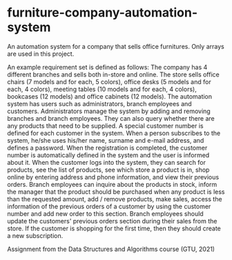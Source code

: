 # furniture-company-automation-system

An automation system for a company that sells office furnitures.
Only arrays are used in this project.

An example requirement set is defined as follows:
The company has 4 different branches and sells both in-store and online.
The store sells office chairs (7 models and for each, 5 colors), office desks (5 models and for each, 4 colors), meeting tables (10 models and for each, 4 colors), bookcases (12 models) and office cabinets (12 models).
The automation system has users such as administrators, branch employees and customers.
Administrators manage the system by adding and removing branches and branch employees.
They can also query whether there are any products that need to be supplied.
A special customer number is defined for each customer in the system. 
When a person subscribes to the system, he/she uses his/her name, surname and e-mail address, and defines a password. 
When the registration is completed, the customer number is automatically defined in the system and the user is informed about it. 
When the customer logs into the system, they can search for products, see the list of products, see which store a product is in, shop online by entering address and phone information, and view their previous orders. 
Branch employees can inquire about the products in stock, inform the manager that the product should be purchased when any product is less than the requested amount, add / remove products, make sales, access the information of the previous orders of a customer by using the customer number and add new order to this section. Branch employees should update the customers' previous orders section during their sales from the store. 
If the customer is shopping for the first time, then they should create a new subscription.

Assignment from the Data Structures and Algorithms course (GTU, 2021)
